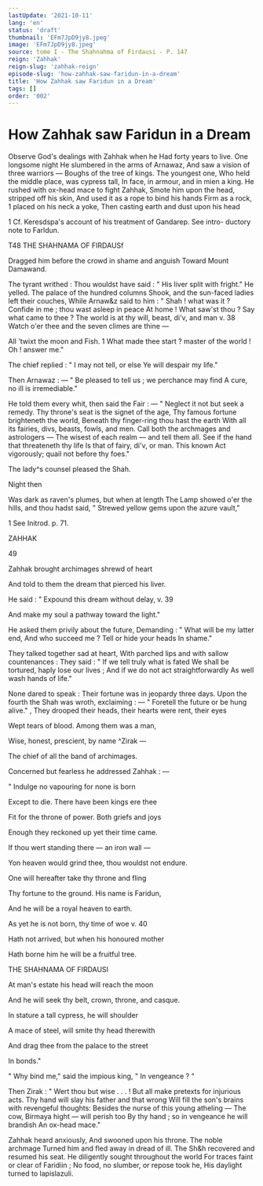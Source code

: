 ```yaml
---
lastUpdate: '2021-10-11'
lang: 'en'
status: 'draft'
thumbnail: 'EFm7JpD9jy8.jpeg'
image: 'EFm7JpD9jy8.jpeg'
source: tome I - The Shahnahma of Firdausi - P. 147
reign: 'Zahhak'
reign-slug: 'zahhak-reign'
episode-slug: 'how-zahhak-saw-faridun-in-a-dream'
title: 'How Zahhak saw Faridun in a Dream'
tags: []
order: '002'
---
```


<!-- LTeX: language=en -->

# How Zahhak saw Faridun in a Dream

Observe God's dealings with Zahhak when he
Had forty years to live. One longsome night
He slumbered in the arms of Arnawaz,
And saw a vision of three warriors —
Boughs of the tree of kings. The youngest one,
Who held the middle place, was cypress tall,
In face, in armour, and in mien a king.
He rushed with ox-head mace to fight Zahhak,
Smote him upon the head, stripped off his skin,
And used it as a rope to bind his hands
Firm as a rock, 1 placed on his neck a yoke,
Then casting earth and dust upon his head

1 Cf. Keresdspa's account of his treatment of Gandarep. See intro-
ductory note to Farldun.

T48 THE SHAHNAMA OF FIRDAUSf

Dragged him before the crowd in shame and anguish
Toward Mount Damawand.

The tyrant writhed :
Thou wouldst have said : " His liver split with fright."
He yelled. The palace of the hundred columns
Shook, and the sun-faced ladies left their couches,
While Arnaw&amp;z said to him : " Shah ! what was it ?
Confide in me ; thou wast asleep in peace
At home ! What saw'st thou ? Say what came to thee ?
The world is at thy will, beast, di'v, and man
v. 38 Watch o'er thee and the seven climes are thine —

All 'twixt the moon and Fish. 1 What made thee start ?
master of the world ! Oh ! answer me."

The chief replied : " I may not tell, or else
Ye will despair my life."

Then Arnawaz : —
" Be pleased to tell us ; we perchance may find
A cure, no ill is irremediable."

He told them every whit, then said the Fair : —
" Neglect it not but seek a remedy.
Thy throne's seat is the signet of the age,
Thy famous fortune brighteneth the world,
Beneath thy finger-ring thou hast the earth
With all its fairies, divs, beasts, fowls, and men.
Call both the archmages and astrologers —
The wisest of each realm — and tell them all.
See if the hand that threateneth thy life
Is that of fairy, di'v, or man. This known
Act vigorously; quail not before thy foes."

The lady^s counsel pleased the Shah.

Night then

Was dark as raven's plumes, but when at length
The Lamp showed o'er the hills, and thou hadst said,
" Strewed yellow gems upon the azure vault,"

1 See Initrod. p. 71.

ZAHHAK

49

Zahhak brought archimages shrewd of heart

And told to them the dream that pierced his liver.

He said : " Expound this dream without delay, v. 39

And make my soul a pathway toward the light."

He asked them privily about the future,
Demanding : " What will be my latter end,
And who succeed me ? Tell or hide your heads
In shame."

They talked together sad at heart,
With parched lips and with sallow countenances :
They said : " If we tell truly what is fated
We shall be tortured, haply lose our lives ;
And if we do not act straightforwardly
As well wash hands of life."

None dared to speak :
Their fortune was in jeopardy three days.
Upon the fourth the Shah was wroth, exclaiming : —
" Foretell the future or be hung alive." ,
They drooped their heads, their hearts were rent,
their eyes

Wept tears of blood. Among them was a man,

Wise, honest, prescient, by name ^Zirak —

The chief of all the band of archimages.

Concerned but fearless he addressed Zahhak : —

" Indulge no vapouring for none is born

Except to die. There have been kings ere thee

Fit for the throne of power. Both griefs and joys

Enough they reckoned up yet their time came.

If thou wert standing there — an iron wall —

Yon heaven would grind thee, thou wouldst not endure.

One will hereafter take thy throne and fling

Thy fortune to the ground. His name is Faridun,

And he will be a royal heaven to earth.

As yet he is not born, thy time of woe v. 40

Hath not arrived, but when his honoured mother

Hath borne him he will be a fruitful tree.

THE SHAHNAMA OF FIRDAUSI

At man's estate his head will reach the moon

And he will seek thy belt, crown, throne, and casque.

In stature a tall cypress, he will shoulder

A mace of steel, will smite thy head therewith

And drag thee from the palace to the street

In bonds."

" Why bind me," said the impious king,
" In vengeance ? "

Then Zirak : " Wert thou but wise . . . !
But all make pretexts for injurious acts.
Thy hand will slay his father and that wrong
Will fill the son's brains with revengeful thoughts:
Besides the nurse of this young atheling —
The cow, Birmaya hight — will perish too
By thy hand ; so in vengeance he will brandish
An ox-head mace."

Zahhak heard anxiously,
And swooned upon his throne. The noble archmage
Turned him and fled away in dread of ill.
The Sh&amp;h recovered and resumed his seat.
He diligently sought throughout the world
For traces faint or clear of Faridiin ;
No food, no slumber, or repose took he,
His daylight turned to lapislazuli.
